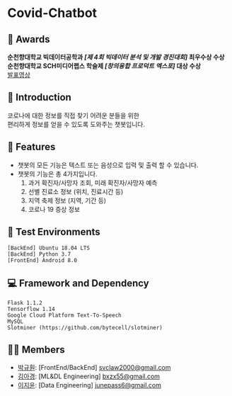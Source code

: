 # Covid-Chatbot

## 🏅 Awards
**순천향대학교 빅데이터공학과 *[제 4회 빅데이터 분석 및 개발 경진대회]* 최우수상 수상**  
**순천향대학교 SCH미디어랩스 학술제 *[창의융합 프로덕트 엑스포]* 대상 수상**  
[발표영상](https://www.youtube.com/watch?v=raVx3hGEx7A&t=283s)  

## 📄 Introduction
코로나에 대한 정보를 직접 찾기 어려운 분들을 위한  
편리하게 정보를 얻을 수 있도록 도와주는 챗봇입니다.

## 🔑 Features
- 챗봇의 모든 기능은 텍스트 또는 음성으로 입력 및 출력 할 수 있습니다.
- 챗봇의 기능은 총 4가지입니다.
  1. 과거 확진자/사망자 조회, 미래 확진자/사망자 예측
  2. 선별 진료소 정보 (위치, 진료시간 등)
  3. 지역 축제 정보 (지역, 기간 등)
  4. 코로나 19 증상 정보

## 📱 Test Environments
```
[BackEnd] Ubuntu 18.04 LTS
[BackEnd] Python 3.7
[FrontEnd] Android 8.0
```

## 💻 Framework and Dependency
```
Flask 1.1.2
Tensorflow 1.14
Google Cloud Platform Text-To-Speech
MySQL
Slotminer (https://github.com/bytecell/slotminer)
```

## 👨‍💻 Members
- [박규훤](https://github.com/svclaw2000): [FrontEnd/BackEnd] svclaw2000@gmail.com
- [김아경](https://github.com/EP000): [ML&DL Engineering] bxzx55@gmail.com
- [이지윤](https://github.com/junepass6): [Data Engineering] junepass6@gmail.com

